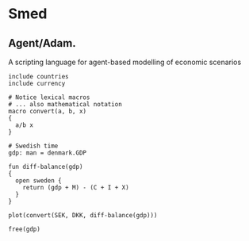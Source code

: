# Smed
## Agent/Adam.

A scripting language for agent-based modelling of economic scenarios

```
include countries
include currency

# Notice lexical macros
# ... also mathematical notation
macro convert(a, b, x)
{
  a/b x
}

# Swedish time
gdp: man = denmark.GDP

fun diff-balance(gdp)
{
  open sweden {
    return (gdp + M) - (C + I + X)
  }
}

plot(convert(SEK, DKK, diff-balance(gdp)))

free(gdp)
```
